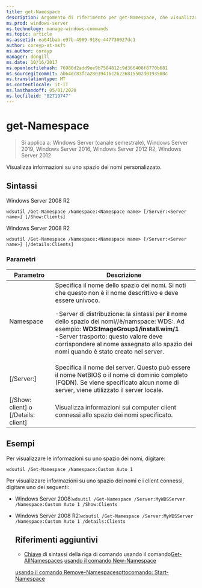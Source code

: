 ```yaml
---
title: get-Namespace
description: Argomento di riferimento per get-Namespace, che visualizza le informazioni su uno spazio dei nomi personalizzato.
ms.prod: windows-server
ms.technology: manage-windows-commands
ms.topic: article
ms.assetid: ea641bab-e97b-4909-918e-447730027dc1
author: coreyp-at-msft
ms.author: coreyp
manager: dongill
ms.date: 10/16/2017
ms.openlocfilehash: 76980d2add9ee9b7584812c9d366408f8770b681
ms.sourcegitcommit: ab64dc83fca28039416c26226815502d0193500c
ms.translationtype: MT
ms.contentlocale: it-IT
ms.lasthandoff: 05/01/2020
ms.locfileid: "82719747"
---
```

# <a name="get-namespace"></a>get-Namespace

> Si applica a: Windows Server (canale semestrale), Windows Server 2019, Windows Server 2016, Windows Server 2012 R2, Windows Server 2012

Visualizza informazioni su uno spazio dei nomi personalizzato.

## <a name="syntax"></a>Sintassi
Windows Server 2008 R2
```
wdsutil /Get-Namespace /Namespace:<Namespace name> [/Server:<Server name>] [/Show:Clients]
```
Windows Server 2008 R2
```
wdsutil /Get-Namespace /Namespace:<Namespace name> [/Server:<Server name>] [/details:Clients]
```
### <a name="parameters"></a>Parametri

|               Parametro               |                                                                                                                                                                                         Descrizione                                                                                                                                                                                          |
|---------------------------------------|----------------------------------------------------------------------------------------------------------------------------------------------------------------------------------------------------------------------------------------------------------------------------------------------------------------------------------------------------------------------------------------------|
|      Namespace<Namespace name>      | Specifica il nome dello spazio dei nomi. Si noti che questo non è il nome descrittivo e deve essere univoco.<p>-Server di distribuzione: la sintassi per il nome dello spazio dei nomi<ImageGroup>/<ImageName>/<Index>è/namspace: WDS:. Ad esempio: **WDS:ImageGroup1/install.wim/1**<br />-Server trasporto: questo valore deve corrispondere al nome assegnato allo spazio dei nomi quando è stato creato nel server. |
|        [/Server:<Server name>]        |                                                                                                             Specifica il nome del server. Questo può essere il nome NetBIOS o il nome di dominio completo (FQDN). Se viene specificato alcun nome di server, viene utilizzato il server locale.                                                                                                              |
| [/Show: client] o [/Details: client] |                                                                                                                                                  Visualizza informazioni sui computer client connessi allo spazio dei nomi specificato.                                                                                                                                                  |

## <a name="examples"></a>Esempi
Per visualizzare le informazioni su uno spazio dei nomi, digitare:
```
wdsutil /Get-Namespace /Namespace:Custom Auto 1
```
Per visualizzare informazioni su uno spazio dei nomi e i client connessi, digitare uno dei seguenti:
- Windows Server 2008:`wdsutil /Get-Namespace /Server:MyWDSServer /Namespace:Custom Auto 1 /Show:Clients`
- Windows Server 2008 R2:`wdsutil /Get-Namespace /Server:MyWDSServer /Namespace:Custom Auto 1 /details:Clients`
  ## <a name="additional-references"></a>Riferimenti aggiuntivi
  - [Chiave](command-line-syntax-key.md)
  di sintassi della riga di comando usando il comando[Get-AllNamespaces](using-the-get-allnamespaces-command.md)
  [usando il comando New-Namespace](using-the-new-namespace-command.md)
  
  [usando il comando Remove-Namespace](using-the-remove-namespace-command.md)[sottocomando: Start-Namespace](subcommand-start-namespace.md)
